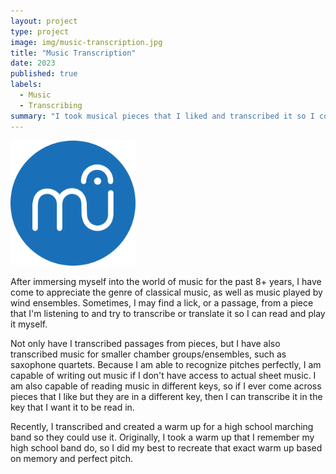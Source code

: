```yaml
---
layout: project
type: project
image: img/music-transcription.jpg
title: "Music Transcription"
date: 2023
published: true
labels:
  - Music
  - Transcribing
summary: "I took musical pieces that I liked and transcribed it so I could also play it myself."
---
```


  <img src="musescore_logo.png" width="200" height="200">


After immersing myself into the world of music for the past 8+ years, I have come to appreciate the genre of classical music, as well as music played by
wind ensembles. Sometimes, I may find a lick, or a passage, from a piece that I'm listening to and try to transcribe or translate it so I can read and play it myself. 

Not only have I transcribed passages from pieces, but I have also transcribed music for smaller chamber groups/ensembles, such as saxophone quartets. Because I am able to recognize 
pitches perfectly, I am capable of writing out music if I don't have access to actual sheet music. I am also capable of reading music in different keys, so if I ever come 
across pieces that I like but they are in a different key, then I can transcribe it in the key that I want it to be read in.

Recently, I transcribed and created a warm up for a high school marching band so they could use it. Originally, I took a warm up that I remember my high school band do, 
so I did my best to recreate that exact warm up based on memory and perfect pitch.
